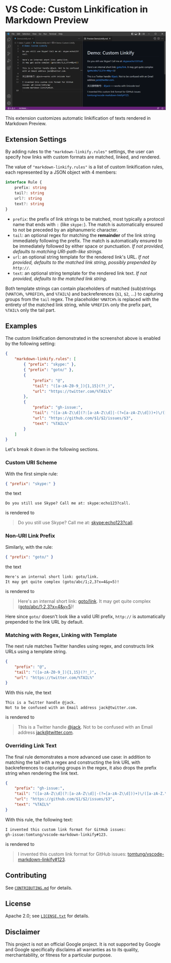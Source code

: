 # VS Code: Custom Linkification in Markdown Preview

![](docs/demo.png)

This extension customizes automatic linkification of texts rendered in Markdown Preview.

## Extension Settings

By adding rules to the `"markdown-linkify.rules"` settings, the user can specify how links with custom formats are matched, linked, and rendered.

The value of `"markdown-linkify.rules"` is a list of custom linkification rules, each represented by a JSON object with 4 members:
```typescript
interface Rule {
    prefix: string
    tail?: string
    url?: string
    text?: string
}
```
- `prefix`: the prefix of link strings to be matched, most typically a protocol name that ends with `:` (like `skype:`). The match is automatically ensured to not be preceded by an alphanumeric character.
- `tail`: an optional regex for matching the **remainder** of the link string immediately following the prefix. The match is automatically ensured to be immediately followed by either space or punctuation. *If not provided, defaults to matching URI-path-like strings.*
- `url`: an optional string template for the rendered link's URL. *If not provided, defaults to the matched link string, possibly prepended by `http://`.*
- `text`: an optional string template for the rendered link text. *If not provided, defaults to the matched link string.*

Both template strings can contain placeholders of matched (sub)strings (`%MATCH%`, `%PREFIX%`, and `%TAIL%`) and backreferences (`$1`, `$2`, ...) to capturing groups from the `tail` regex. The placeholder `%MATCH%` is replaced with the entirety of the matched link string, while `%PREFIX%` only the prefix part, `%TAIL%` only the tail part.

## Examples

The custom linkification demonstrated in the screenshot above is enabled by the following setting:

```json
{
    "markdown-linkify.rules": [
        { "prefix": "skype:" },
        { "prefix": "goto/" },
        {
            "prefix": "@",
            "tail": "([a-zA-Z0-9_]){1,15}(?!_)",
            "url": "https://twitter.com/%TAIL%"
        },
        {
			"prefix": "gh-issue:",
			"tail": "([a-zA-Z\\d](?:[a-zA-Z\\d]|-(?=[a-zA-Z\\d]))+)\/([a-zA-Z.\\-_]+)(?:#(\\d+))",
			"url": "https://github.com/$1/$2/issues/$3",
			"text": "%TAIL%"
		}
    ]
}
```

Let's break it down in the following sections.

### Custom URI Scheme

With the first simple rule:

```json
{ "prefix": "skype:" }
```

the text

```
Do you still use Skype? Call me at: skype:echo123?call.
```

is rendered to

> <p>Do you still use Skype? Call me at: <a href="skype:echo123?call">skype:echo123?call</a>.</p>

### Non-URI Link Prefix

Similarly, with the rule:

```json
{ "prefix": "goto/" }
```

the text

```
Here's an internal short link: goto/link.
It may get quite complex (goto/abc/1;2,3?x=4&y=5)!
```

is rendered to

> <p>Here's an internal short link: <a href="http://goto/link">goto/link</a>. It may get quite complex (<a href="http://goto/abc/1;2,3?x=4&amp;y=5">goto/abc/1;2,3?x=4&amp;y=5</a>)!</p>

Here since `goto/` doesn't look like a valid URI prefix, `http://` is automatically prepended to the link URL by default.

### Matching with Regex, Linking with Template
The next rule matches Twitter handles using regex, and constructs link URLs using a template string.
```json
{
    "prefix": "@",
    "tail": "([a-zA-Z0-9_]){1,15}(?!_)",
    "url": "https://twitter.com/%TAIL%"
}
```

With this rule, the text

```
This is a Twitter handle @jack.
Not to be confused with an Email address jack@twitter.com.
```

is rendered to
> <p>This is a Twitter handle <a href="https://twitter.com/jack">@jack</a>. Not to be confused with an Email address <a href="mailto:jack@twitter.com">jack@twitter.com</a>.</p>

### Overriding Link Text

The final rule demonstrates a more advanced use case: in addition to matching the tail with a regex and constructing the link URL with backreferences to capturing groups in the regex, it also drops the prefix string when rendering the link text.

```json
{
    "prefix": "gh-issue:",
    "tail": "([a-zA-Z\\d](?:[a-zA-Z\\d]|-(?=[a-zA-Z\\d]))+)\/([a-zA-Z.\\-_]+)(?:#(\\d+))",
    "url": "https://github.com/$1/$2/issues/$3",
    "text": "%TAIL%"
}
```

With this rule, the following text:

```
I invented this custom link format for GitHub issues:
gh-issue:tomtung/vscode-markdown-linkify#123.
```

is rendered to

> <p>I invented this custom link format for GitHub issues: <a href="https://github.com/tomtung/vscode-markdown-linkify/issues/123">tomtung/vscode-markdown-linkify#123</a>.</p>

## Contributing

See [`CONTRIBUTING.md`](CONTRIBUTING.md) for details.

## License

Apache 2.0; see [`LICENSE.txt`](LICENSE.txt) for details.

## Disclaimer

This project is not an official Google project. It is not supported by Google and Google specifically disclaims all warranties as to its quality, merchantability, or fitness for a particular purpose.
